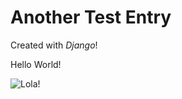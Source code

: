 # Another Test Entry

Created with *Django*!

Hello World!

![Lola!](https://media.discordapp.net/attachments/359519663429779457/1014403314030493776/IMG_20220405_160607_2.jpg?width=258&height=480)